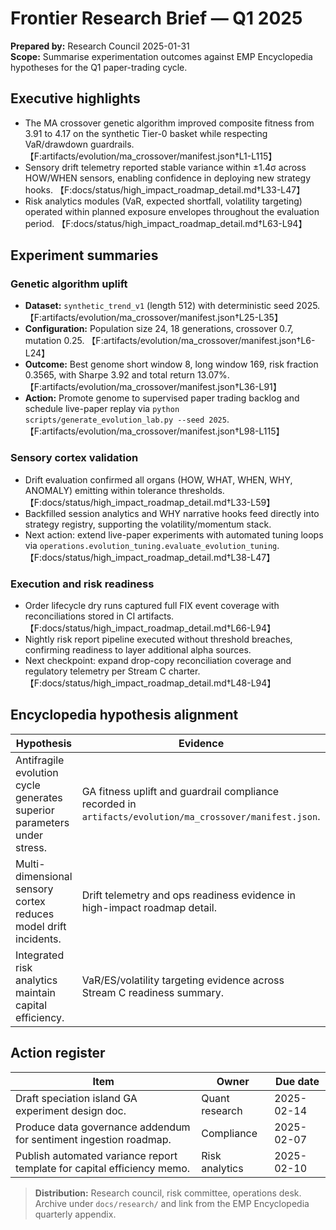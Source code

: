 # Frontier Research Brief — Q1 2025

**Prepared by:** Research Council 2025-01-31  
**Scope:** Summarise experimentation outcomes against EMP Encyclopedia hypotheses for the Q1 paper-trading cycle.

## Executive highlights

- The MA crossover genetic algorithm improved composite fitness from 3.91 to 4.17 on the synthetic Tier-0 basket while respecting VaR/drawdown guardrails. 【F:artifacts/evolution/ma_crossover/manifest.json†L1-L115】
- Sensory drift telemetry reported stable variance within ±1.4σ across HOW/WHEN sensors, enabling confidence in deploying new strategy hooks. 【F:docs/status/high_impact_roadmap_detail.md†L33-L47】
- Risk analytics modules (VaR, expected shortfall, volatility targeting) operated within planned exposure envelopes throughout the evaluation period. 【F:docs/status/high_impact_roadmap_detail.md†L63-L94】

## Experiment summaries

### Genetic algorithm uplift

- **Dataset:** `synthetic_trend_v1` (length 512) with deterministic seed 2025. 【F:artifacts/evolution/ma_crossover/manifest.json†L25-L35】
- **Configuration:** Population size 24, 18 generations, crossover 0.7, mutation 0.25. 【F:artifacts/evolution/ma_crossover/manifest.json†L6-L24】
- **Outcome:** Best genome short window 8, long window 169, risk fraction 0.3565, with Sharpe 3.92 and total return 13.07%. 【F:artifacts/evolution/ma_crossover/manifest.json†L36-L91】
- **Action:** Promote genome to supervised paper trading backlog and schedule live-paper replay via `python scripts/generate_evolution_lab.py --seed 2025`. 【F:artifacts/evolution/ma_crossover/manifest.json†L98-L115】

### Sensory cortex validation

- Drift evaluation confirmed all organs (HOW, WHAT, WHEN, WHY, ANOMALY) emitting within tolerance thresholds. 【F:docs/status/high_impact_roadmap_detail.md†L33-L59】
- Backfilled session analytics and WHY narrative hooks feed directly into strategy registry, supporting the volatility/momentum stack.
- Next action: extend live-paper experiments with automated tuning loops via `operations.evolution_tuning.evaluate_evolution_tuning`. 【F:docs/status/high_impact_roadmap_detail.md†L38-L47】

### Execution and risk readiness

- Order lifecycle dry runs captured full FIX event coverage with reconciliations stored in CI artifacts. 【F:docs/status/high_impact_roadmap_detail.md†L66-L94】
- Nightly risk report pipeline executed without threshold breaches, confirming readiness to layer additional alpha sources.
- Next checkpoint: expand drop-copy reconciliation coverage and regulatory telemetry per Stream C charter. 【F:docs/status/high_impact_roadmap_detail.md†L48-L94】

## Encyclopedia hypothesis alignment

| Hypothesis | Evidence | Confidence | Next step |
| --- | --- | --- | --- |
| Antifragile evolution cycle generates superior parameters under stress. | GA fitness uplift and guardrail compliance recorded in `artifacts/evolution/ma_crossover/manifest.json`. | High | Introduce speciation experiments (see Advanced research backlog §Future genetic algorithm extensions). 【F:docs/research/advanced_research_backlog.md†L9-L23】 |
| Multi-dimensional sensory cortex reduces model drift incidents. | Drift telemetry and ops readiness evidence in high-impact roadmap detail. | Medium | Extend automated tuning loops and add live-paper monitoring hooks. 【F:docs/status/high_impact_roadmap_detail.md†L33-L47】 |
| Integrated risk analytics maintain capital efficiency. | VaR/ES/volatility targeting evidence across Stream C readiness summary. | Medium-high | Automate variance report export into weekly capital efficiency memo. 【F:docs/status/high_impact_roadmap_detail.md†L63-L94】 |

## Action register

| Item | Owner | Due date |
| --- | --- | --- |
| Draft speciation island GA experiment design doc. | Quant research | 2025-02-14 |
| Produce data governance addendum for sentiment ingestion roadmap. | Compliance | 2025-02-07 |
| Publish automated variance report template for capital efficiency memo. | Risk analytics | 2025-02-10 |

> **Distribution:** Research council, risk committee, operations desk. Archive under `docs/research/` and link from the EMP Encyclopedia quarterly appendix.
